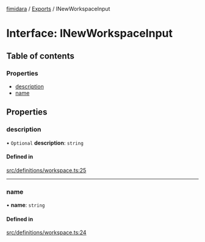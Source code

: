 [fimidara](../README.md) / [Exports](../modules.md) / INewWorkspaceInput

# Interface: INewWorkspaceInput

## Table of contents

### Properties

- [description](INewWorkspaceInput.md#description)
- [name](INewWorkspaceInput.md#name)

## Properties

### description

• `Optional` **description**: `string`

#### Defined in

[src/definitions/workspace.ts:25](https://github.com/softkave/files-js/blob/353a07f/src/definitions/workspace.ts#L25)

___

### name

• **name**: `string`

#### Defined in

[src/definitions/workspace.ts:24](https://github.com/softkave/files-js/blob/353a07f/src/definitions/workspace.ts#L24)
